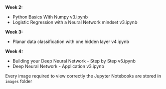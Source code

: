 **Week 2:**
- Python Basics With Numpy v3.ipynb
- Logistic Regression with a Neural Network mindset v3.ipynb

**Week 3:**
- Planar data classification with one hidden layer v4.ipynb

**Week 4:**
- Building your Deep Neural Network - Step by Step v5.ipynb
- Deep Neural Network - Application v3.ipynb


Every image required to view correctly the Jupyter Notebooks are stored in `images` folder
